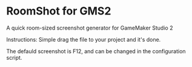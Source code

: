 # RoomShot for GMS2
A quick room-sized screenshot generator for GameMaker Studio 2

Instructions: Simple drag the file to your project and it's done.

The defauld screenshot is F12, and can be changed in the configuration script.
